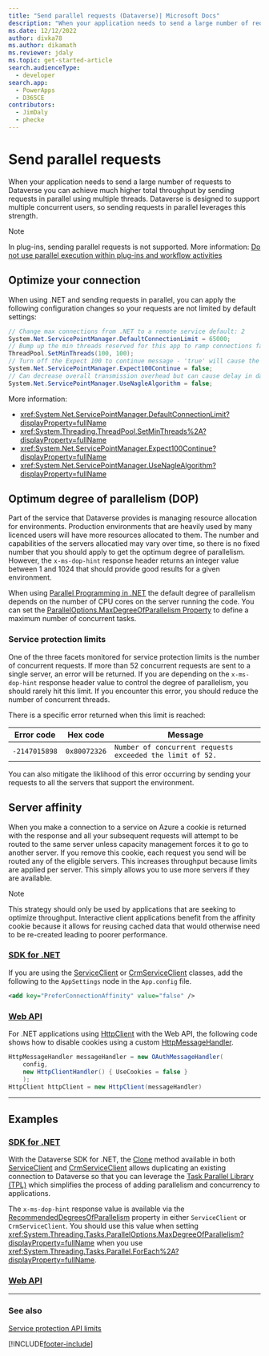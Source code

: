```yaml
---
title: "Send parallel requests (Dataverse)| Microsoft Docs"
description: "When your application needs to send a large number of requests to Dataverse you can achieve much higher total throughput by sending requests in parallel using multiple threads."
ms.date: 12/12/2022
author: divka78
ms.author: dikamath
ms.reviewer: jdaly
ms.topic: get-started-article
search.audienceType: 
  - developer
search.app: 
  - PowerApps
  - D365CE
contributors: 
  - JimDaly
  - phecke
---
```


# Send parallel requests

When your application needs to send a large number of requests to Dataverse you can achieve much higher total throughput by sending requests in parallel using multiple threads. Dataverse is designed to support multiple concurrent users, so sending requests in parallel leverages this strength.

> [!NOTE]
> In plug-ins, sending parallel requests is not supported. More information: [Do not use parallel execution within plug-ins and workflow activities](best-practices/business-logic/do-not-use-parallel-execution-in-plug-ins.md)



## Optimize your connection

When using .NET and sending requests in parallel, you can apply the following configuration changes so your requests are not limited by default settings:

```csharp
// Change max connections from .NET to a remote service default: 2
System.Net.ServicePointManager.DefaultConnectionLimit = 65000;
// Bump up the min threads reserved for this app to ramp connections faster - minWorkerThreads defaults to 4, minIOCP defaults to 4 
ThreadPool.SetMinThreads(100, 100);
// Turn off the Expect 100 to continue message - 'true' will cause the caller to wait until it round-trip confirms a connection to the server 
System.Net.ServicePointManager.Expect100Continue = false;
// Can decrease overall transmission overhead but can cause delay in data packet arrival
System.Net.ServicePointManager.UseNagleAlgorithm = false;
```

More information:
- <xref:System.Net.ServicePointManager.DefaultConnectionLimit?displayProperty=fullName>
- <xref:System.Threading.ThreadPool.SetMinThreads%2A?displayProperty=fullName>
- <xref:System.Net.ServicePointManager.Expect100Continue?displayProperty=fullName>
- <xref:System.Net.ServicePointManager.UseNagleAlgorithm?displayProperty=fullName>

## Optimum degree of parallelism (DOP)

Part of the service that Dataverse provides is managing resource allocation for environments. Production environments that are heavily used by many licenced users will have more resources allocated to them. The number and capabilities of the servers allocatied may vary over time, so there is no fixed number that you should apply to get the optimum degree of parallelism. However, the `x-ms-dop-hint` response header returns an integer value between 1 and 1024 that should provide good results for a given environment.

When using [Parallel Programming in .NET](/dotnet/standard/parallel-programming/) the default degree of parallelism depends on the number of CPU cores on the server running the code. You can set the [ParallelOptions.MaxDegreeOfParallelism Property](xref:System.Threading.Tasks.ParallelOptions.MaxDegreeOfParallelism) to define a maximum number of concurrent tasks.

### Service protection limits

One of the three facets monitored for service protection limits is the number of concurrent requests. If more than 52 concurrent requests are sent to a single server, an error will be returned. If you are depending on the `x-ms-dop-hint` response header value to control the degree of parallelism, you should rarely hit this limit. If you encounter this error, you should reduce the number of concurrent threads.

There is a specific error returned when this limit is reached:

| Error code | Hex code | Message |
|------------|------------|-------------------------------------|
|`-2147015898`|`0x80072326`|`Number of concurrent requests exceeded the limit of 52.`|

You can also mitigate the liklihood of this error occurring by sending your requests to all the servers that support the environment.

## Server affinity

When you make a connection to a service on Azure a cookie is returned with the response and all your subsequent requests will attempt to be routed to the same server unless capacity management forces it to go to another server. If you remove this cookie, each request you send will be routed any of the eligible servers. This increases throughput because limits are applied per server. This simply allows you to use more servers if they are available.

> [!NOTE]
> This strategy should only be used by applications that are seeking to optimize throughput. Interactive client applications benefit from the affinity cookie because it allows for reusing cached data that would otherwise need to be re-created leading to poorer performance.

### [SDK for .NET](#tab/sdk)

If you are using the [ServiceClient](xref:Microsoft.PowerPlatform.Dataverse.Client.ServiceClient)  or [CrmServiceClient](xref:Microsoft.Xrm.Tooling.Connector.CrmServiceClient) classes, add the following to the `AppSettings` node in the `App.config` file.

```xml
<add key="PreferConnectionAffinity" value="false" />
```

### [Web API](#tab/webapi)

For .NET applications using [HttpClient](xref:System.Net.Http.HttpClient) with the Web API, the following code shows how to disable cookies using a custom [HttpMessageHandler](xref:System.Net.Http.HttpMessageHandler).

```csharp
HttpMessageHandler messageHandler = new OAuthMessageHandler(
    config,
    new HttpClientHandler() { UseCookies = false }
    );
HttpClient httpClient = new HttpClient(messageHandler)
```

---

## Examples

### [SDK for .NET](#tab/sdk)

With the Dataverse SDK for .NET, the [Clone](xref:Microsoft.PowerPlatform.Dataverse.Client.ServiceClient.Clone%2A) method available in both [ServiceClient](xref:Microsoft.PowerPlatform.Dataverse.Client.ServiceClient) and [CrmServiceClient](xref:Microsoft.Xrm.Tooling.Connector.CrmServiceClient) allows duplicating an existing connection to Dataverse so that you can leverage the [Task Parallel Library (TPL)](/dotnet/standard/parallel-programming/task-parallel-library-tpl) which simplifies the process of adding parallelism and concurrency to applications.

The `x-ms-dop-hint` response value is available via the [RecommendedDegreesOfParallelism](xref:Microsoft.PowerPlatform.Dataverse.Client.ServiceClient.RecommendedDegreesOfParallelism) property in either `ServiceClient` or  `CrmServiceClient`. You should use this value when setting <xref:System.Threading.Tasks.ParallelOptions.MaxDegreeOfParallelism?displayProperty=fullName> when you use <xref:System.Threading.Tasks.Parallel.ForEach%2A?displayProperty=fullName>.

### [Web API](#tab/webapi)


---


### See also

[Service protection API limits](api-limits.md)<br />

[!INCLUDE[footer-include](../../includes/footer-banner.md)]